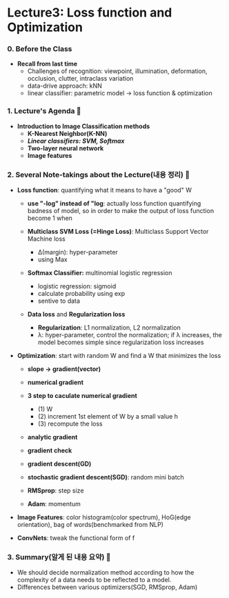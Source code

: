 # Lecture3: Loss function and Optimization

### **0. Before the Class**

- **Recall from last time**
    - Challenges of recognition: viewpoint, illumination, deformation, occlusion, clutter, intraclass variation
    - data-drive approach: kNN
    - linear classifier: parametric model → loss function & optimization

### **1. Lecture's Agenda 🍐**

- **Introduction to Image Classification methods**
    - **K-Nearest Neighbor(K-NN)**
    - ***Linear classifiers: SVM, Softmax***
    - **Two-layer neural network**
    - **Image features**

### **2. Several Note-takings about the Lecture(내용 정리) 🧙**

- **Loss function**: quantifying what it means to have a "good" W

    - **use "-log" instead of "log**: actually loss function quantifying badness of model, so in order to make the output of loss function become 1 when   
    - **Multiclass SVM Loss (=Hinge Loss)**: Multiclass Support Vector Machine loss
        - Δ(margin): hyper-parameter
        - using Max

    - **Softmax Classifier:** multinomial logistic regression
      - logistic regression: sigmoid
      - calculate probability using exp
      - sentive to data

    - **Data loss** and **Regularization loss**
        - **Regularization**: L1 normalization, L2 normalization
        - λ: hyper-parameter, control the normalization; if λ increases, the model becomes simple since regularization loss increases 

- **Optimization**: start with random W and find a W that minimizes the loss
  - **slope → gradient(vector)** 
  - **numerical gradient**
  - **3 step to caculate numerical gradient**
    - (1) W
    - (2) increment 1st element of W by a small value h
    - (3) recompute the loss

  - **analytic gradient**
  - **gradient check**
  - **gradient descent(GD)**
  - **stochastic gradient descent(SGD)**: random mini batch
  - **RMSprop**: step size
  - **Adam**: momentum
  
- **Image Features**: color histogram(color spectrum), HoG(edge orientation), bag of words(benchmarked from NLP)
- **ConvNets**: tweak the functional form of f
 

### **3. Summary(알게 된 내용 요약) 🧠**

- We should decide normalization method according to how the complexity of a data needs to be reflected to a model.
- Differences between various optimizers(SGD, RMSprop, Adam)
